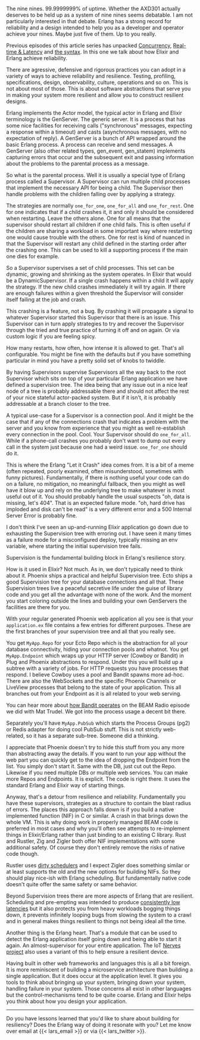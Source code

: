 The nine nines. 99.9999999% of uptime. Whether the AXD301 actually deserves to be held up as a system of nine nines seems debatable. I am not particularly interested in that debate. Erlang has a strong record for reliability and a design intended to help you as a developer and operator achieve your nines. Maybe just five of them. Up to you really.

Previous episodes of this article series has unpacked [Concurrency](/unpacking-elixir-concurrency.html), [Real-time & Latency](/unpacking-elixir-realtime-latency.html) and [the syntax](/unpacking-elixir-syntax.html). In this one we talk about how Elixir and Erlang achieve reliability.

There are agressive, defensive and rigorous practices you can adopt in a variety of ways to achieve reliability and resilience. Testing, profiling, specifications, design, observability, culture, operations and so on. This is not about most of those. This is about software abstractions that serve you in making your system more resilient and allow you to construct resilient designs.

Erlang implements the Actor model, the typical actor in Erlang and Elixir terminology is the GenServer. The generic server. It is a process that has some nice facilities for receiving calls ("synchronous" messages, expecting a response within a timeout) and casts (asynchronous messages, with no expectation of reply). A GenServer is a bunch of API wrapped around the basic Erlang process. A process can receive and send messages. A GenServer (also other related types, gen_event, gen_statem) implements capturing errors that occur and the subsequent exit and passing information about the problems to the parental process as a message.

So what is the parental process. Well it is usually a special type of Erlang process called a Supervisor. A Supervisor can run multiple child processes that implement the necessary API for being a child. The Supervisor then handle problems with the children falling over by applying a strategy.

The strategies are normally `one_for_one`, `one_for_all` and `one_for_rest`. One for one indicates that if a child crashes it, it and only it should be considered when restarting. Leave the others alone. One for all means that the supervisor should restart all children if one child fails. This is often useful if the children are sharing a workload in some important way where restarting one would cause trouble with the others. One for rest is kind of nuanced in that the Supervisor will restart any child defined in the starting order after the crashing one. This can be used to kill a supporting process if the main one dies for example.

So a Supervisor supervises a set of child processes. This set can be dynamic, growing and shrinking as the system operates. In Elixir that would be a DynamicSupervisor. If a single crash happens within a child it will apply the strategy. If the new child crashes immediately it will try again. If there are enough failures within a given threshold the Supervisor will consider itself failing at the job and crash.

This crashing is a feature, not a bug. By crashing it will propagate a signal to whatever Supervisor started this Supervisor that there is an issue. This Supervisor can in turn apply strategies to try and recover the Supervisor through the tried and true practice of turning it off and on again. Or via custom logic if you are feeling spicy.

How many restarts, how often, how intense it is allowed to get. That's all configurable. You might be fine with the defaults but if you have something particular in mind you have a pretty solid set of knobs to twiddle.

By having Supervisors supervise Supervisors all the way back to the root Supervisor which sits on top of your particular Erlang application we have defined a supervision tree. The idea being that any issue out in a nice leaf node of a tree is probably addressable there and should not affect the rest of your nice stateful actor-packed system. But if it isn't, it is probably addressable at a branch closer to the tree.

A typical use-case for a Supervisor is a connection pool. And it might be the case that if any of the connections crash that indicates a problem with the server and you know from experience that you might as well re-establish every connection in the pool. Cool. Your Supervisor should do `one_for_all`. While if a phone-call crashes you probably don't want to dump out every call in the system just because one had a weird issue. `one_for_one` should do it.

This is where the Erlang "Let it Crash" idea comes from. It is a bit of a meme (often repeated, poorly examined, often misunderstood, sometimes with funny pictures). Fundamentally, if there is nothing useful your code can do on a failure, no mitigation, no meaningful fallback, then you might as well have it blow up and rely on the underlying tree to make whatever is most useful out of it. You should probably handle the usual suspects "oh, data is missing, let's 404". That is an expected failure mode. "oh, hard drive has imploded and disk can't be read" is a very different error and a 500 Internal Server Error is probably fine.

I don't think I've seen an up-and-running Elixir application go down due to exhausting the Supervision tree with erroring out. I have seen it many times as a failure mode for a misconfigured deploy, typically missing an env variable, where starting the initial supervision tree fails.

Supervision is the fundamental building block in Erlang's resilience story.

How is it used in Elixir? Not much. As in, we don't typically need to think about it. Phoenix ships a practical and helpful Supervision tree. Ecto ships a good Supervision tree for your database connections and all that. These Supervision trees live a peaceful secretive life under the guise of library code and you get all the advantage with none of the work. And the moment you start coloring outside the lines and building your own GenServers the facilities are there for you.

With your regular generated Phoenix web application all you see is that your `application.ex` file contains a few entries for different purposes. These are the first branches of your supervision tree and all that you really see.

You get `MyApp.Repo` for your Ecto Repo which is the abstraction for all your database connectivity, hiding your connection pools and whatnot. You get `MyApp.Endpoint` which wraps up your HTTP server (Cowboy or Bandit) in Plug and Phoenix abstractions to respond. Under this you will build up a subtree with a variety of jobs. For HTTP requests you have processes that respond. I believe Cowboy uses a pool and Bandit spawns more ad-hoc. There are also the WebSockets and the specific Phoenix Channels or LiveView processes that belong to the state of your application. This all branches out from your Endpoint as it is all related to your web serving.

You can hear more about [how Bandit operates](https://www.beamrad.io/53) on the BEAM Radio episode we did with Mat Trudel. We got into the process usage a decent bit there.

Separately you'll have `MyApp.PubSub` which starts the Process Groups (pg2) or Redis adapter for doing cool PubSub stuff. This is not strictly web-related, so it has a separate sub-tree. Someone did a thinking.

I appreciate that Phoenix doesn't try to hide this stuff from you any more than abstracting away the details. If you want to run your app without the web part you can quickly get to the idea of dropping the Endpoint from the list. You simply don't start it. Same with the DB, just cut out the Repo. Likewise if you need multiple DBs or multiple web services. You can make more Repos and Endpoints. It is explicit. The code is right there. It uses the standard Erlang and Elixir way of starting things.

Anyway, that's a detour from resilience and reliability. Fundamentally you have these supervisors, strategies as a structure to contain the blast radius of errors. The places this approach falls down is if you build a native implemented function (NIF) in C or similar. A crash in that brings down the whole VM. This is why doing work in properly managed BEAM code is preferred in most cases and why you'll often see attempts to re-implement things in Elixir/Erlang rather than just binding to an existing C library. Rust and Rustler, Zig and Zigler both offer NIF implementations with some additional safety. Of course they don't entirely remove the risks of native code though.

Rustler uses [dirty schedulers](https://medium.com/@jlouis666/erlang-dirty-scheduler-overhead-6e1219dcc7) and I expect Zigler does something similar or at least supports the old and the new options for building NIFs. So they should play nice-ish with Erlang scheduling. But fundamentally native code doesn't quite offer the same safety or same behavior.

Beyond Supervision trees there are more aspects of Erlang that are resilient. Scheduling and pre-empting was intended to produce [consistently low latencies](/unpacking-elixir-realtime-latency.html) but it also protects you from heavy workloads bogging things down, it prevents infinitely looping bugs from slowing the system to a crawl and in general makes things resilient to things not being ideal all the time.

Another thing is the Erlang heart. That's a module that can be used to detect the Erlang application itself going down and being able to start it again. An almost-supervisor for your entire application. The IoT [Nerves project](https://nerves-project.org/) also uses a variant of this to help ensure a resilient device.

Having built in other web frameworks and languages this is all a bit foreign. It is more reminiscent of building a microservice architecture than building a single application. But it does occur at the application level. It gives you tools to think about bringing up your system, bringing down your system, handling failure in your system. Those concerns all exist in other languages but the control-mechanisms tend to be quite coarse. Erlang and Elixir helps you think about how you design your application.

---

Do you have lessons learned that you'd like to share about building for resiliency? Does the Erlang way of doing it resonate with you? Let me know over email at {{< lars_email >}} or via {{< lars_twitter >}}.


